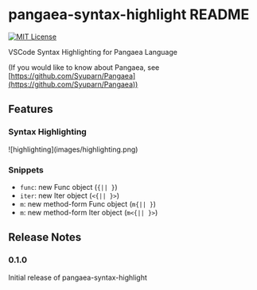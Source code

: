 # pangaea-syntax-highlight README

[![MIT License](https://img.shields.io/badge/license-MIT-blue.svg?style=flat)](LICENSE)

VSCode Syntax Highlighting for Pangaea Language

(If you would like to know about Pangaea, see [https://github.com/Syuparn/Pangaea](https://github.com/Syuparn/Pangaea))

## Features

### Syntax Highlighting

\!\[highlighting\]\(images/highlighting.png\)

### Snippets

- `func`: new Func object (`{|| }`)
- `iter`: new Iter object (`<{|| }>`)
- `m`: new method-form Func object (`m{|| }`)
- `m`: new method-form Iter object (`m<{|| }>`)

## Release Notes

### 0.1.0

Initial release of pangaea-syntax-highlight
